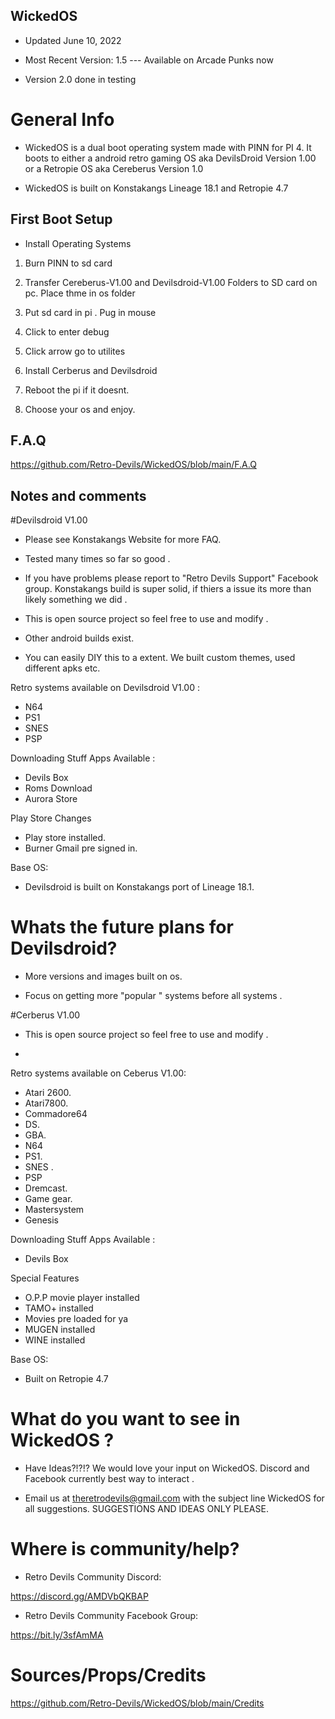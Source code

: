 
## WickedOS 

- Updated June 10, 2022

- Most Recent Version: 1.5 ---  Available on Arcade Punks now 

- Version 2.0 done in testing

# General Info 

- WickedOS is a dual boot operating system made with PINN for PI 4. 
It boots to either a android retro gaming OS aka DevilsDroid Version 1.00 or a Retropie OS aka Cereberus Version 1.0

- WickedOS is built on Konstakangs Lineage 18.1 and Retropie 4.7
  
## First Boot Setup 

* Install Operating Systems
 
1. Burn PINN to sd card 

2. Transfer Cereberus-V1.00 and Devilsdroid-V1.00 Folders to SD card on pc. Place thme in os folder  

3. Put sd card in pi . Pug in  mouse 

4. Click to enter debug

5. Click arrow go to utilites 

6. Install Cerberus and Devilsdroid

7. Reboot the pi if it doesnt.

8. Choose your os and enjoy.  


## F.A.Q

https://github.com/Retro-Devils/WickedOS/blob/main/F.A.Q

## Notes and comments 

#Devilsdroid V1.00

- Please see Konstakangs Website for more FAQ.

- Tested many times so far so good . 

- If you have problems please report to "Retro Devils Support" Facebook group. Konstakangs build is super solid, if thiers a issue its more than likely something we did .

- This is open source project so feel free to use and modify .

- Other android builds exist.

- You can easily DIY this to a extent. We built custom themes, used different apks etc. 

Retro systems available on Devilsdroid V1.00 :                  
- N64
- PS1              
- SNES                 
- PSP

Downloading Stuff Apps Available :
- Devils Box 
- Roms Download 
- Aurora Store 

Play Store Changes 
- Play store installed.
- Burner Gmail pre signed in.
 
Base OS:
- Devilsdroid is built on Konstakangs port of Lineage 18.1.

# Whats the future plans for Devilsdroid?

- More versions and images built on os. 

- Focus on getting more  "popular " systems before all systems .

#Cerberus V1.00


- This is open source project so feel free to use and modify .

-

Retro systems available on Ceberus V1.00:
- Atari 2600.        
- Atari7800.             
- Commadore64
- DS.                
- GBA.                   
- N64
- PS1.               
- SNES .                 
- PSP
- Dremcast.         
- Game gear.             
- Mastersystem
- Genesis 

Downloading Stuff Apps Available :
- Devils Box 

Special Features
- O.P.P movie player installed 
- TAMO+ installed 
- Movies pre loaded for ya
- MUGEN installed
- WINE installed

Base OS:
- Built on Retropie 4.7


# What do you want to see in WickedOS ?

- Have Ideas?!?!? We would love your input on WickedOS.  Discord and Facebook currently best way to interact .

- Email us at theretrodevils@gmail.com with the subject line WickedOS for all suggestions. SUGGESTIONS AND IDEAS ONLY PLEASE. 


# Where is community/help? 

- Retro Devils Community Discord:

https://discord.gg/AMDVbQKBAP 

- Retro Devils Community Facebook Group: 

https://bit.ly/3sfAmMA


# Sources/Props/Credits

https://github.com/Retro-Devils/WickedOS/blob/main/Credits
